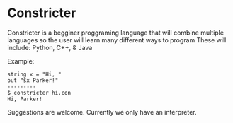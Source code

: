 # Constricter
 Constricter is a begginer proggraming language that will combine multiple languages so the user will learn many different ways to program
 These will include:
  Python,
  C++, &
  Java
  
  
 Example:
   ```
   string x = "Hi, "
   out "$x Parker!"
   ---------
   $ constricter hi.con
   Hi, Parker!
   ```
 Suggestions are welcome.
 Currently we only have an interpreter.


